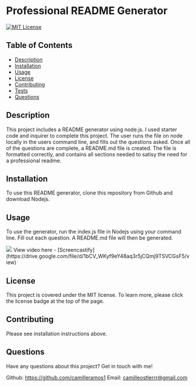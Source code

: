 
# Professional README Generator

[![MIT License](https://img.shields.io/badge/License-MIT-blue)](https://opensource.org/licenses/MIT)

## Table of Contents
* [Description](#description)
* [Installation](#installation)
* [Usage](#usage)
* [License](#license)
* [Contributing](#contributing)
* [Tests](#tests)
* [Questions](#questions)

## Description
This project includes a README generator using node.js. I used starter code and inquirer to complete this project. The user runs the file on node locally in the users command line, and fills out the questions asked. Once all of the questions are complete, a README.md file is created. The file is formatted correctly, and contains all sections needed to satisy the need for a professional readme. 

## Installation
To use this README generator, clone this repository from Github and download Nodejs.

## Usage
To use the generator, run the index.js file in Nodejs using your command line. Fill out each question. A README.md file will then be generated.

<img src="previewvideo.gif">
View video here - [Screencastify](https://drive.google.com/file/d/1bCV_WKyf9eY48aq3r5jCQmj9TSVCGsF5/view)

## License
This project is covered under the MIT license. To learn more, please click the license badge at the top of the page.

## Contributing
Please see installation instructions above.

## Questions
Have any questions about this project? Get in touch with me!

Github: https://github.com/camilleramos1
Email: camilleostlerrr@gmail.com

